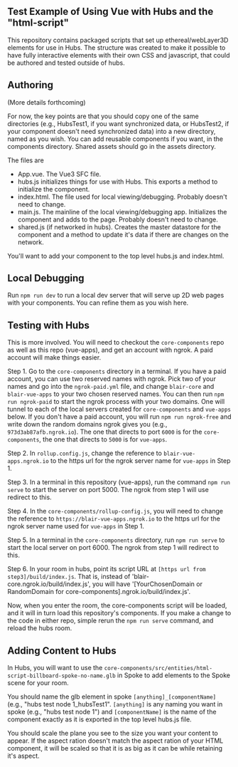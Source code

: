 ## Test Example of Using Vue with Hubs and the "html-script" 

This repository contains packaged scripts that set up ethereal/webLayer3D elements for use in Hubs.  The structure was created to make it possible to have fully interactive elements with their own CSS and javascript, that could be authored and tested outside of hubs.

## Authoring

(More details forthcoming)

For now, the key points are that you should copy one of the same directories (e.g., HubsTest1, if you want synchronized data, or HubsTest2, if your component doesn't need synchronized data) into a new directory, named as you wish.  You can add reusable components if you want, in the components directory.  Shared assets should go in the assets directory.

The files are
- App.vue.  The Vue3 SFC file.
- hubs.js initializes things for use with Hubs.  This exports a method to initialize the component.
- index.html.  The file used for local viewing/debugging. Probably doesn't need to change.
- main.js.  The mainline of the local viewing/debugging app.  Initializes the component and adds to the page. Probably doesn't need to change.
- shared.js (if networked in hubs).  Creates the master datastore for the component and a method to update it's data if there are changes on the network.

You'll want to add your component to the top level hubs.js and index.html.

## Local Debugging

Run `npm run dev` to run a local dev server that will serve up 2D web pages with your components.  You can refine them as you wish here.

## Testing with Hubs

This is more involved.  You will need to checkout the `core-components` repo as well as this repo (vue-apps), and get an account with ngrok.  A paid account will make things easier.

Step 1. Go to the `core-components` directory in a terminal. If you have a paid account, you can use two reserved names with ngrok.  Pick two of your names and go into the `ngrok-paid.yml` file, and change `blair-core` and `blair-vue-apps` to your two chosen reserved names. You can then run `npm run ngrok-paid` to start the ngrok process with your two domains. One will tunnel to each of the local servers created for `core-components` and `vue-apps` below. If you don't have a paid account, you will run `npm run ngrok-free` and write down the random domains ngrok gives you (e.g., `973d3ab87afb.ngrok.io`).  The one that directs to port `6000` is for the `core-components`, the one that directs to `5000` is for `vue-apps`.

Step 2. In `rollup.config.js`, change the reference to `blair-vue-apps.ngrok.io` to the https url for the ngrok server name for `vue-apps` in Step 1.

Step 3. In a terminal in this repository (vue-apps), run the command `npm run serve` to start the server on port 5000.  The ngrok from step 1 will use redirect to this.

Step 4. In the `core-components/rollup-config.js`, you will need to change the reference to `https://blair-vue-apps.ngrok.io` to the https url for the ngrok server name used for `vue-apps` in Step 1. 

Step 5. In a terminal in the `core-components` directory, run `npm run serve` to start the local server on port 6000.  The ngrok from step 1 will redirect to this.

Step 6. In your room in hubs, point its script URL at `[https url from step3]/build/index.js`. That is, instead of 'blair-core.ngrok.io/build/index.js', you will have '[YourChosenDomain or RandomDomain for core-components].ngrok.io/build/index.js'.

Now, when you enter the room, the core-components script will be loaded, and it will in turn load this repository's components.  If you make a change to the code in either repo, simple rerun the `npm run serve` command, and reload the hubs room.

## Adding Content to Hubs

In Hubs, you will want to use the `core-components/src/entities/html-script-billboard-spoke-no-name.glb` in Spoke to add elements to the Spoke scene for your room.

You should name the glb element in spoke `[anything]_[componentName]` (e.g., "hubs test node 1_hubsTest1". `[anything]` is any naming you want in spoke (e.g., "hubs test node 1") and `[componentName]` is the name of the component exactly as it is exported in the top level hubs.js file.

You should scale the plane you see to the size you want your content to appear.  If the aspect ration doesn't match the aspect ration of your HTML component, it will be scaled so that it is as big as it can be while retaining it's aspect.
